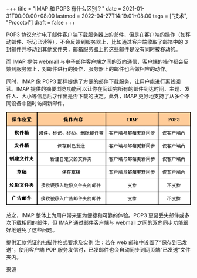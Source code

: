 +++
title = "IMAP 和 POP3 有什么区别？"
date = 2021-01-31T00:00:00+08:00
lastmod = 2022-04-27T14:19:01+08:00
tags = ["技术", "Procotol"]
draft = false
+++

POP3 协议允许电子邮件客户端下载服务器上的邮件，但是在客户端的操作（如移动邮件、标记已读等），不会反馈到服务器上，比如通过客户端收取了邮箱中的
3 封邮件并移动到其他文件夹，邮箱服务器上的这些邮件是没有同时被移动的。

而 IMAP 提供 webmail
与电子邮件客户端之间的双向通信，客户端的操作都会反馈到服务器上，对邮件进行的操作，服务器上的邮件也会做相应的动作。

同时，IMAP 像 POP3
那样提供了方便的邮件下载服务，让用户能进行离线阅读。IMAP
提供的摘要浏览功能可以让你在阅读完所有的邮件到达时间、主题、发件人、大小等信息后才作出是否下载的决定。此外，IMAP
更好地支持了从多个不同设备中随时访问新邮件。

![](/images/difference-between-imap-pop3.jpg "IMAP和POP3有什么区别?")

总之，IMAP 整体上为用户带来更为便捷和可靠的体验。POP3
更易丢失邮件或多次下载相同的邮件，但 IMAP 通过邮件客户端与 webmail
之间的双向同步功能很好地避免了这些问题。

提供汇款凭证的扫描件格式要求及实例 注：若在 web
邮箱中设置了“保存到已发送”，使用客户端 POP
服务发信时，已发邮件也会自动同步到网页端“已发送”文件夹内。

[来源](https://help.mail.163.com/faqDetail.do?code=d7a5dc8471cd0c0e8b4b8f4f8e49998b374173cfe9171305fa1ce630d7f67ac2f56104105f35a05d)
